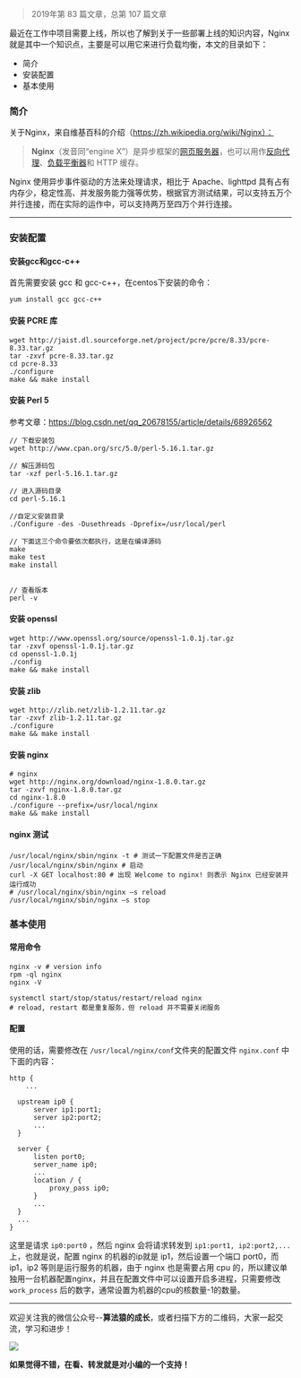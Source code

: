 
> 2019年第 83 篇文章，总第 107 篇文章

最近在工作中项目需要上线，所以也了解到关于一些部署上线的知识内容，Nginx 就是其中一个知识点，主要是可以用它来进行负载均衡，本文的目录如下：

- 简介
- 安装配置
- 基本使用



### 简介

关于Nginx，来自维基百科的介绍（https://zh.wikipedia.org/wiki/Nginx）：

> **Nginx**（发音同“engine X”）是异步框架的[网页服务器](https://zh.wikipedia.org/wiki/網頁伺服器)，也可以用作[反向代理](https://zh.wikipedia.org/wiki/反向代理)、[负载平衡器](https://zh.wikipedia.org/wiki/负载均衡)和 HTTP 缓存。

Nginx 使用异步事件驱动的方法来处理请求，相比于 Apache、lighttpd 具有占有内存少，稳定性高、并发服务能力强等优势，根据官方测试结果，可以支持五万个并行连接，而在实际的运作中，可以支持两万至四万个并行连接。

------

### 安装配置

#### 安装gcc和gcc-c++

首先需要安装 gcc 和 gcc-c++，在centos下安装的命令：

```
yum install gcc gcc-c++
```

#### 安装 PCRE 库


```
wget http://jaist.dl.sourceforge.net/project/pcre/pcre/8.33/pcre-8.33.tar.gz
tar -zxvf pcre-8.33.tar.gz
cd pcre-8.33
./configure
make && make install
```

#### 安装 Perl 5

参考文章：https://blog.csdn.net/qq_20678155/article/details/68926562


```
// 下载安装包
wget http://www.cpan.org/src/5.0/perl-5.16.1.tar.gz

// 解压源码包
tar -xzf perl-5.16.1.tar.gz

// 进入源码目录
cd perl-5.16.1

//自定义安装目录
./Configure -des -Dusethreads -Dprefix=/usr/local/perl

// 下面这三个命令要依次都执行，这是在编译源码
make
make test
make install


// 查看版本
perl -v

```

#### 安装 openssl


```
wget http://www.openssl.org/source/openssl-1.0.1j.tar.gz
tar -zxvf openssl-1.0.1j.tar.gz
cd openssl-1.0.1j
./config
make && make install
```

#### 安装 zlib 

```
wget http://zlib.net/zlib-1.2.11.tar.gz
tar -zxvf zlib-1.2.11.tar.gz
./configure
make && make install
```

#### 安装 nginx

```
# nginx
wget http://nginx.org/download/nginx-1.8.0.tar.gz
tar -zxvf nginx-1.8.0.tar.gz
cd nginx-1.8.0
./configure --prefix=/usr/local/nginx
make && make install
```

#### nginx 测试

```
/usr/local/nginx/sbin/nginx -t # 测试一下配置文件是否正确
/usr/local/nginx/sbin/nginx # 启动
curl -X GET localhost:80 # 出现 Welcome to nginx! 则表示 Nginx 已经安装并运行成功
# /usr/local/nginx/sbin/nginx –s reload
/usr/local/nginx/sbin/nginx –s stop
```

### 基本使用

#### 常用命令

```
nginx -v # version info
rpm -ql nginx
nginx -V

systemctl start/stop/status/restart/reload nginx
# reload, restart 都是重复服务，但 reload 并不需要关闭服务
```

#### 配置

使用的话，需要修改在 `/usr/local/nginx/conf`文件夹的配置文件 `nginx.conf` 中下面的内容：


```
http {
    ...
    
  upstream ip0 {
      server ip1:port1;
      server ip2:port2;
      ...
  }
  
  server {
      listen port0;
      server_name ip0;
      ...
      location / {
          proxy_pass ip0;
      }
      ...
  }
  ... 
}
```

这里是请求 `ip0:port0` ，然后 nginx 会将请求转发到 `ip1:port1, ip2:port2,...` 上，也就是说，配置 nginx 的机器的ip就是 ip1，然后设置一个端口 port0，而 ip1，ip2 等则是运行服务的机器，由于 nginx 也是需要占用 cpu 的，所以建议单独用一台机器配置nginx，并且在配置文件中可以设置开启多进程，只需要修改 `work_process` 后的数字，通常设置为机器的cpu的核数量-1的数量。

------

欢迎关注我的微信公众号--**算法猿的成长**，或者扫描下方的二维码，大家一起交流，学习和进步！

![](https://cai-images-1257823952.cos.ap-beijing.myqcloud.com/qrcode_0601.png)

**如果觉得不错，在看、转发就是对小编的一个支持！**


